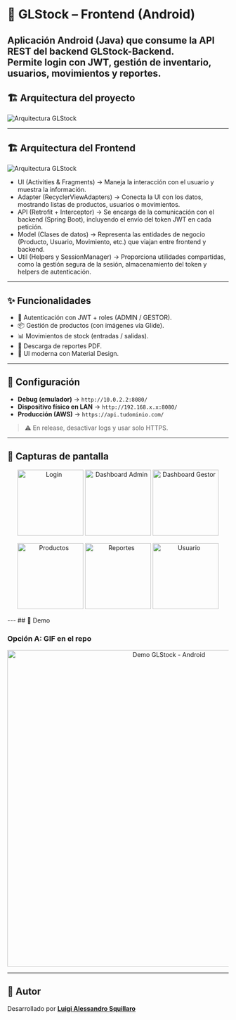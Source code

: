 # 📱 GLStock – Frontend (Android)

Aplicación Android (Java) que consume la API REST del backend **GLStock-Backend**.  
Permite login con **JWT**, gestión de inventario, usuarios, movimientos y reportes.
--- 
## 🏗️ Arquitectura del proyecto 

![Arquitectura GLStock](https://github.com/user-attachments/assets/6626d44a-3fcf-4239-8cd6-79ee52aaa003)

--- 
## 🏗️ Arquitectura del Frontend


![Arquitectura GLStock](https://github.com/user-attachments/assets/f88e3a26-c30f-4a22-9d27-e181089bdb41)

- UI (Activities & Fragments) → Maneja la interacción con el usuario y muestra la información.
- Adapter (RecyclerViewAdapters) → Conecta la UI con los datos, mostrando listas de productos, usuarios o movimientos.
- API (Retrofit + Interceptor) → Se encarga de la comunicación con el backend (Spring Boot), incluyendo el envío del token JWT en cada petición.
- Model (Clases de datos) → Representa las entidades de negocio (Producto, Usuario, Movimiento, etc.) que viajan entre frontend y backend.
- Util (Helpers y SessionManager) → Proporciona utilidades compartidas, como la gestión segura de la sesión, almacenamiento del token y helpers de autenticación.

--- 
## ✨ Funcionalidades
- 🔐 Autenticación con JWT + roles (ADMIN / GESTOR).
- 📦 Gestión de productos (con imágenes vía Glide).
- 📊 Movimientos de stock (entradas / salidas).
- 📄 Descarga de reportes PDF.
- 🎨 UI moderna con Material Design.

--- 
## 🔧 Configuración
- **Debug (emulador)** → `http://10.0.2.2:8080/`
- **Dispositivo físico en LAN** → `http://192.168.x.x:8080/`
- **Producción (AWS)** → `https://api.tudominio.com/`

> ⚠️ En release, desactivar logs y usar solo HTTPS.

--- 
## 📸 Capturas de pantalla

<p align="center">
  <img src="https://github.com/user-attachments/assets/82dcdea8-2260-40ad-b670-6fd6713ca459" alt="Login" width="150"/>
  <img src="https://github.com/user-attachments/assets/741b42e0-5fc7-4d59-a031-4d6a130f7930" alt="Dashboard Admin" width="150"/>
  <img src="https://github.com/user-attachments/assets/b431889d-d308-406c-8ce1-630202395507" alt="Dashboard Gestor" width="150"/>
</p>

<p align="center">
  <img src="https://github.com/user-attachments/assets/e2494718-0024-40c7-9e1c-0660a8382f19" alt="Productos" width="150"/>
  <img src="https://github.com/user-attachments/assets/e001817c-a94c-4532-9e04-0e2fb988370d" alt="Reportes" width="150"/>
  <img src="https://github.com/user-attachments/assets/1a645a79-2071-4958-b79e-c5a75afa97d2" alt="Usuario" width="150"/>
</p>
--- 
## 🎥 Demo

### Opción A: GIF en el repo
<p align="center">
  <img src="docs/demo.gif" alt="Demo GLStock - Android" width="720"/>
</p>

--- 

## 👤 Autor

Desarrollado por **[Luigi Alessandro Squillaro](https://github.com/lasr79)** 
